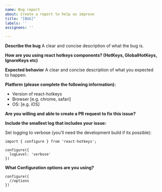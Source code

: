 ```yaml
---
name: Bug report
about: Create a report to help us improve
title: "[BUG]"
labels: ''
assignees: ''

---
```


**Describe the bug**
A clear and concise description of what the bug is.

**How are you using react hotkeys components? (HotKeys, GlobalHotKeys, IgnoreKeys etc)**

**Expected behavior**
A clear and concise description of what you expected to happen.

**Platform (please complete the following information):**
 - Version of react-hotkeys
 - Browser [e.g. chrome, safari]
 - OS: [e.g. iOS]

**Are you willing and able to create a PR request to fix this issue?**

**Include the smallest log that includes your issue:**

Set logging to verbose (you'll need the development build if its possible):

```
import { configure } from 'react-hotkeys';

configure({
  logLevel: 'verbose'
})
```

**What Configuration options are you using?**

```
configure({
  //options
})
```
